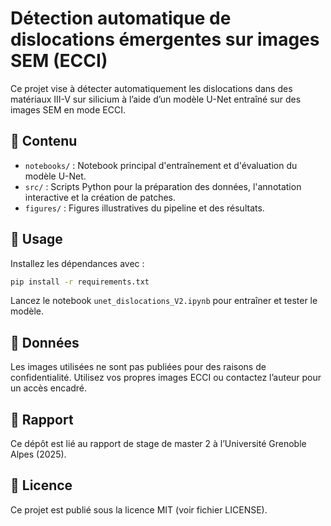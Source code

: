 # Détection automatique de dislocations émergentes sur images SEM (ECCI)

Ce projet vise à détecter automatiquement les dislocations dans des matériaux III-V sur silicium à l’aide d’un modèle U-Net entraîné sur des images SEM en mode ECCI.

## 📁 Contenu

- `notebooks/` : Notebook principal d'entraînement et d'évaluation du modèle U-Net.
- `src/` : Scripts Python pour la préparation des données, l'annotation interactive et la création de patches.
- `figures/` : Figures illustratives du pipeline et des résultats.

## 🚀 Usage

Installez les dépendances avec :

```bash
pip install -r requirements.txt
```

Lancez le notebook `unet_dislocations_V2.ipynb` pour entraîner et tester le modèle.

## 🧪 Données

Les images utilisées ne sont pas publiées pour des raisons de confidentialité. Utilisez vos propres images ECCI ou contactez l’auteur pour un accès encadré.

## 🔗 Rapport

Ce dépôt est lié au rapport de stage de master 2 à l’Université Grenoble Alpes (2025).

## 📄 Licence

Ce projet est publié sous la licence MIT (voir fichier LICENSE).

